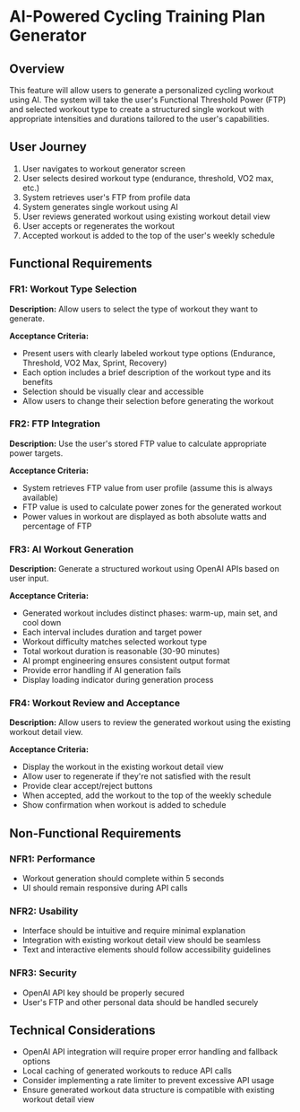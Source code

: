 # AI-Powered Cycling Training Plan Generator

## Overview
This feature will allow users to generate a personalized cycling workout using AI. The system will take the user's Functional Threshold Power (FTP) and selected workout type to create a structured single workout with appropriate intensities and durations tailored to the user's capabilities.

## User Journey
1. User navigates to workout generator screen
2. User selects desired workout type (endurance, threshold, VO2 max, etc.)
3. System retrieves user's FTP from profile data
4. System generates single workout using AI
5. User reviews generated workout using existing workout detail view
6. User accepts or regenerates the workout
7. Accepted workout is added to the top of the user's weekly schedule

## Functional Requirements

### FR1: Workout Type Selection
**Description:** Allow users to select the type of workout they want to generate.

**Acceptance Criteria:**
- Present users with clearly labeled workout type options (Endurance, Threshold, VO2 Max, Sprint, Recovery)
- Each option includes a brief description of the workout type and its benefits
- Selection should be visually clear and accessible
- Allow users to change their selection before generating the workout

### FR2: FTP Integration
**Description:** Use the user's stored FTP value to calculate appropriate power targets.

**Acceptance Criteria:**
- System retrieves FTP value from user profile (assume this is always available)
- FTP value is used to calculate power zones for the generated workout
- Power values in workout are displayed as both absolute watts and percentage of FTP

### FR3: AI Workout Generation
**Description:** Generate a structured workout using OpenAI APIs based on user input.

**Acceptance Criteria:**
- Generated workout includes distinct phases: warm-up, main set, and cool down
- Each interval includes duration and target power
- Workout difficulty matches selected workout type
- Total workout duration is reasonable (30-90 minutes)
- AI prompt engineering ensures consistent output format
- Provide error handling if AI generation fails
- Display loading indicator during generation process

### FR4: Workout Review and Acceptance
**Description:** Allow users to review the generated workout using the existing workout detail view.

**Acceptance Criteria:**
- Display the workout in the existing workout detail view
- Allow user to regenerate if they're not satisfied with the result
- Provide clear accept/reject buttons
- When accepted, add the workout to the top of the weekly schedule
- Show confirmation when workout is added to schedule

## Non-Functional Requirements

### NFR1: Performance
- Workout generation should complete within 5 seconds
- UI should remain responsive during API calls

### NFR2: Usability
- Interface should be intuitive and require minimal explanation
- Integration with existing workout detail view should be seamless
- Text and interactive elements should follow accessibility guidelines

### NFR3: Security
- OpenAI API key should be properly secured
- User's FTP and other personal data should be handled securely

## Technical Considerations
- OpenAI API integration will require proper error handling and fallback options
- Local caching of generated workouts to reduce API calls
- Consider implementing a rate limiter to prevent excessive API usage
- Ensure generated workout data structure is compatible with existing workout detail view
